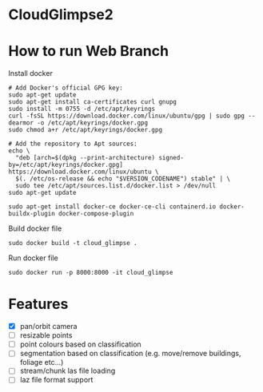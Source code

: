 # CloudGlimpse2

# How to run Web Branch
Install docker
```console
# Add Docker's official GPG key:
sudo apt-get update
sudo apt-get install ca-certificates curl gnupg
sudo install -m 0755 -d /etc/apt/keyrings
curl -fsSL https://download.docker.com/linux/ubuntu/gpg | sudo gpg --dearmor -o /etc/apt/keyrings/docker.gpg
sudo chmod a+r /etc/apt/keyrings/docker.gpg

# Add the repository to Apt sources:
echo \
  "deb [arch=$(dpkg --print-architecture) signed-by=/etc/apt/keyrings/docker.gpg] https://download.docker.com/linux/ubuntu \
  $(. /etc/os-release && echo "$VERSION_CODENAME") stable" | \
  sudo tee /etc/apt/sources.list.d/docker.list > /dev/null
sudo apt-get update
```

```console
sudo apt-get install docker-ce docker-ce-cli containerd.io docker-buildx-plugin docker-compose-plugin
```

Build docker file
```console
sudo docker build -t cloud_glimpse .
```

Run docker file
```console
sudo docker run -p 8000:8000 -it cloud_glimpse
```

# Features
- [x] pan/orbit camera
- [ ] resizable points
- [ ] point colours based on classification
- [ ] segmentation based on classification (e.g. move/remove buildings, foliage etc...)
- [ ] stream/chunk las file loading
- [ ] laz file format support
